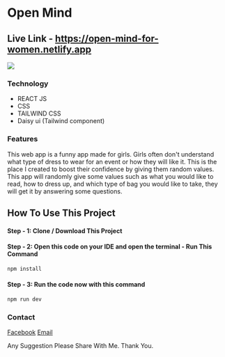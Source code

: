 # Open Mind

## Live Link - https://open-mind-for-women.netlify.app

<img src="https://raw.githubusercontent.com/Ruddro420/open-mind-React-Js/main/public/open-mind.png">

### Technology
<ul>
  <li>REACT JS</li>
  <li>CSS</li>
  <li>TAILWIND CSS</li>
  <li>Daisy ui (Tailwind component)</li>
</ul>

### Features
This web app is a funny app made for girls. Girls often don't understand what type of dress to wear for an event or how they will like it. This is the place I created to boost their confidence by giving them random values. This app will randomly give some values such as what you would like to read, how to dress up, and which type of bag you would like to take, they will get it by answering some questions.


## How To Use This Project 

#### Step - 1: Clone / Download This Project
#### Step - 2: Open this code on your IDE and open the terminal - Run This Command 
```html
npm install
```
#### Step - 3: Run the code now with this command
```html
npm run dev
```

### Contact

[Facebook](https://www.facebook.com/people/Ali-Fiad-Ruddro/pfbid0AKcbNyrD24QkjkmthcRbD54jv9qMBtt6kTtBGS9XX7ezjMftkqnt4V7twg4fubXQl/)
[Email](mailto:aliruddro@gmail.com)

Any Suggestion Please Share With Me. Thank You.
